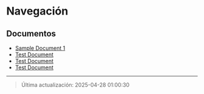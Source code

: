 # Navegación

## Documentos

- [Sample Document 1](document_1.md)
- [Test Document](document_4.md)
- [Test Document](document_5.md)
- [Test Document](document_16.md)

---

> Última actualización: 2025-04-28 01:00:30